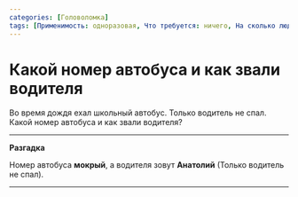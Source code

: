 ```yaml
---
categories: [Головоломка]
tags: [Применимость: одноразовая, Что требуется: ничего, На сколько людей рассчитано: от 1, Подвижность: нет]
---
```


# Какой номер автобуса и как звали водителя

Во время дождя ехал школьный автобус. Только водитель не спал. Какой номер автобуса и как звали водителя?

---

**Разгадка** <!-- !details -->

Номер автобуса **мокрый**, а водителя зовут **Анатолий** (Только водитель не спал).

---
